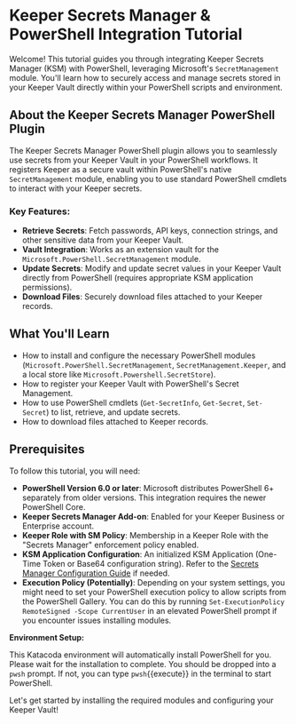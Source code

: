 # Keeper Secrets Manager & PowerShell Integration Tutorial

Welcome! This tutorial guides you through integrating Keeper Secrets Manager (KSM) with PowerShell, leveraging Microsoft's `SecretManagement` module. You'll learn how to securely access and manage secrets stored in your Keeper Vault directly within your PowerShell scripts and environment.

## About the Keeper Secrets Manager PowerShell Plugin

The Keeper Secrets Manager PowerShell plugin allows you to seamlessly use secrets from your Keeper Vault in your PowerShell workflows. It registers Keeper as a secure vault within PowerShell's native `SecretManagement` module, enabling you to use standard PowerShell cmdlets to interact with your Keeper secrets.

### Key Features:
- **Retrieve Secrets**: Fetch passwords, API keys, connection strings, and other sensitive data from your Keeper Vault.
- **Vault Integration**: Works as an extension vault for the `Microsoft.PowerShell.SecretManagement` module.
- **Update Secrets**: Modify and update secret values in your Keeper Vault directly from PowerShell (requires appropriate KSM application permissions).
- **Download Files**: Securely download files attached to your Keeper records.

## What You'll Learn

- How to install and configure the necessary PowerShell modules (`Microsoft.PowerShell.SecretManagement`, `SecretManagement.Keeper`, and a local store like `Microsoft.Powershell.SecretStore`).
- How to register your Keeper Vault with PowerShell's Secret Management.
- How to use PowerShell cmdlets (`Get-SecretInfo`, `Get-Secret`, `Set-Secret`) to list, retrieve, and update secrets.
- How to download files attached to Keeper records.

## Prerequisites

To follow this tutorial, you will need:

*   **PowerShell Version 6.0 or later**: Microsoft distributes PowerShell 6+ separately from older versions. This integration requires the newer PowerShell Core.
*   **Keeper Secrets Manager Add-on**: Enabled for your Keeper Business or Enterprise account.
*   **Keeper Role with SM Policy**: Membership in a Keeper Role with the "Secrets Manager" enforcement policy enabled.
*   **KSM Application Configuration**: An initialized KSM Application (One-Time Token or Base64 configuration string). Refer to the [Secrets Manager Configuration Guide](https://docs.keeper.io/secrets-manager/secrets-manager/about/secrets-manager-configuration) if needed.
*   **Execution Policy (Potentially)**: Depending on your system settings, you might need to set your PowerShell execution policy to allow scripts from the PowerShell Gallery. You can do this by running `Set-ExecutionPolicy RemoteSigned -Scope CurrentUser` in an elevated PowerShell prompt if you encounter issues installing modules.

**Environment Setup:**

This Katacoda environment will automatically install PowerShell for you. Please wait for the installation to complete. You should be dropped into a `pwsh` prompt. If not, you can type `pwsh`{{execute}} in the terminal to start PowerShell.

Let's get started by installing the required modules and configuring your Keeper Vault!